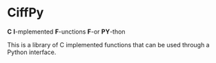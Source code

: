 # CiffPy
**C** **I**-mplemented **F**-unctions **F**-or **PY**-thon

This is a library of C implemented functions that can be used through a Python interface.
